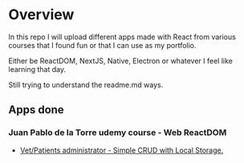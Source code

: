 # Overview

In this repo I will upload different apps made with React from various courses that I found fun or that I can use as my portfolio.

Either be ReactDOM, NextJS, Native, Electron or whatever I feel like learning that day.

Still trying to understand the readme.md ways.

## Apps done
### Juan Pablo de la Torre udemy course - Web ReactDOM
- [Vet/Patients administrator - Simple CRUD with Local Storage.](https://spiffy-kataifi-4e8f0c.netlify.app/)
